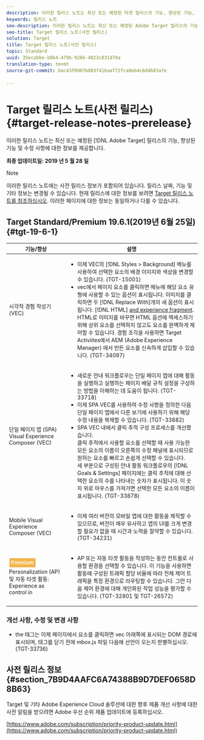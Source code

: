 ```yaml
---
description: 이러한 릴리스 노트는 최신 또는 예정된 타겟 릴리스의 기능, 향상된 기능, 수정 사항 및 알려진 문제에 대한 정보를 제공합니다.
keywords: 릴리스 노트
seo-description: 이러한 릴리스 노트는 최신 또는 예정된 Adobe Target 릴리스의 기능, 향상된 기능, 수정 사항 및 알려진 문제에 대한 정보를 제공합니다
seo-title: Target 릴리스 노트(사전 릴리스)
solution: Target
title: Target 릴리스 노트(사전 릴리스)
topic: Standard
uuid: 35ecabbe-b8b4-479b-9266-4823c831d79a
translation-type: tm+mt
source-git-commit: bac43f0907b083f416aaf72fca0eb4c6d4b83a7e

---
```



# Target 릴리스 노트(사전 릴리스){#target-release-notes-prerelease}

이러한 릴리스 노트는 최신 또는 예정된 [!DNL Adobe Target] 릴리스의 기능, 향상된 기능 및 수정 사항에 대한 정보를 제공합니다.

**최종 업데이트일: 2019 년 5 월 28 일**

>[!NOTE]
>
>이러한 릴리스 노트에는 사전 릴리스 정보가 포함되어 있습니다. 릴리스 날짜, 기능 및 기타 정보는 변경될 수 있습니다. 현재 릴리스에 대한 정보를 보려면 [Target 릴리스 노트를 참조하십시오](release-notes.md). 이러한 페이지에 대한 정보는 동일하거나 다를 수 있습니다.

## Target Standard/Premium 19.6.1(2019년 6월 25일) {#tgt-19-6-1}

| 기능/향상 | 설명 |
| --- | --- |
| 시각적 경험 작성기(VEC) | <ul><li>이제 VEC의 [!DNL Styles > Background] 메뉴를 사용하여 선택한 요소의 배경 이미지와 색상을 변경할 수 있습니다. (TGT-15001)</li><li>vec에서 페이지 요소를 클릭하면 메뉴에 해당 요소 유형에 사용할 수 있는 옵션이 표시됩니다. 이미지를 클릭하면 두 [!DNL Replace With]개의 새 옵션이 표시됩니다. [!DNL HTML] [and experience fragment](/help/c-experiences/c-manage-content/aem-experience-fragments.md).<br> HTML로 이미지를 바꾸면 HTML 옵션에 액세스하기 위해 상위 요소를 선택하지 않고도 요소를 완벽하게 제어할 수 있습니다. 경험 조각을 사용하면 Target Activiites에서 AEM (Adobe Experience Manager) 에서 만든 요소를 신속하게 삽입할 수 있습니다. (TGT-34097)</li></ul> |
| 단일 페이지 앱 (SPA) Visual Experience Composer (VEC) | <ul><li>새로운 안내 워크플로우는 단일 페이지 앱에 대해 활동을 실행하고 실행하는 페이지 배달 규칙 설정을 구성하는 방법을 이해하는 데 도움이 됩니다. (TGT-33718)</li><li>이제 SPA VEC를 사용하여 수정 사항을 정의한 다음 단일 페이지 앱에서 다른 보기에 사용하기 위해 해당 수정 내용을 복제할 수 있습니다. (TGT-33882)</li><li>SPA VEC 내에서 클릭 추적 구성 프로세스를 개선했습니다.<br>클릭 추적에서 사용할 요소를 선택할 때 사용 가능한 모든 요소의 이름이 오른쪽의 수정 패널에 표시되므로 원하는 요소를 빠르고 손쉽게 선택할 수 있습니다.<br>세 부분으로 구성된 안내 활동 워크플로우의 [!DNL Goals & Settings] 페이지에는 클릭 추적에 대해 선택한 요소의 수를 나타내는 숫자가 표시됩니다. 이 숫자 위로 마우스를 가져가면 선택한 모든 요소의 이름이 표시됩니다. (TGT-33878) </li></ul> |
| Mobile Visual Experience Composer (VEC) | <ul><li>이제 여러 버전의 모바일 앱에 대한 활동을 제작할 수 있으므로, 버전이 매우 유사하고 앱의 UI를 크게 변경할 필요가 없을 때 시간과 노력을 절약할 수 있습니다. (TGT-34231)</li></ul> |
| ![프리미엄 Badgeautomated](/help/assets/premium.png)<br>Personalization (AP) 및 자동 타겟 활동: Experience as control in | <ul><li>AP 또는 자동 타겟 활동을 작성하는 동안 컨트롤로 사용할 환경을 선택할 수 있습니다. 이 기능을 사용하면 활동에 구성된 트래픽 할당 비율에 따라 전체 제어 트래픽을 특정 환경으로 라우팅할 수 있습니다. 그런 다음 제어 환경에 대해 개인화된 작업 성능을 평가할 수 있습니다. (TGT-32801 및 TGT-26572)</li></ul> |

### 개선 사항, 수정 및 변경 사항

* the <BODY> 태그는 이제 페이지에서 요소를 클릭하면 vec 아래쪽에 표시되는 DOM 경로에 표시되며, <BODY> 태그를 닫기 전에 mbox.js 파일 다음에 선언이 오는지 판별하십시오. (TGT-33736)

## 사전 릴리스 정보 {#section_7B9D4AAFC6A74388B9D7DEF0658D8B63}

Target 및 기타 Adobe Experience Cloud 솔루션에 대한 향후 제품 개선 사항에 대한 사전 알림을 받으려면 Adobe 우선 순위 제품 업데이트에 등록하십시오.

[https://www.adobe.com/subscription/priority-product-update.html](https://www.adobe.com/subscription/priority-product-update.html)
